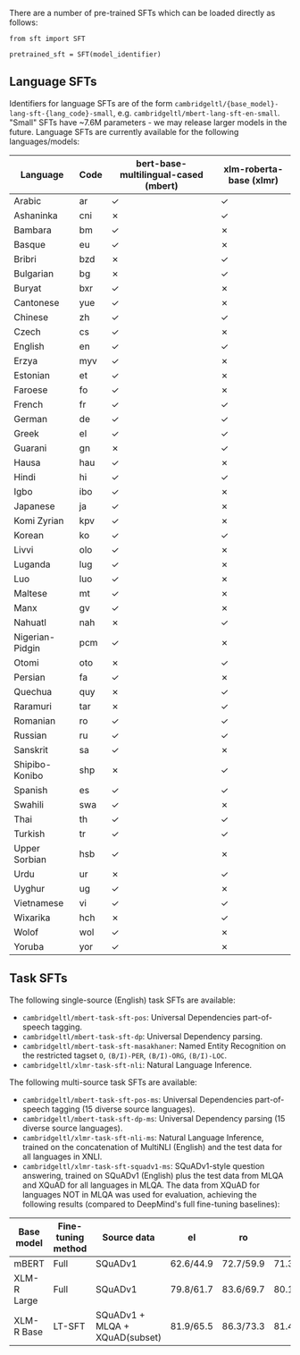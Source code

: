 There are a number of pre-trained SFTs which can be loaded directly as follows:

```
from sft import SFT

pretrained_sft = SFT(model_identifier)
```

## Language SFTs
Identifiers for language SFTs are of the form `cambridgeltl/{base_model}-lang-sft-{lang_code}-small`, e.g. `cambridgeltl/mbert-lang-sft-en-small`. "Small" SFTs have ~7.6M parameters - we may release larger models in the future. Language SFTs are currently available for the following languages/models:

| Language | Code | bert-base-multilingual-cased (mbert) | xlm-roberta-base (xlmr) |
|----------|------|--------------------------------------|--------------------------|
| Arabic | ar | &check; | &check; |
| Ashaninka | cni | &cross; | &check; |
| Bambara | bm | &check; | &cross; |
| Basque | eu | &check; | &cross; |
| Bribri | bzd | &cross; | &check; |
| Bulgarian | bg | &cross; | &check; |
| Buryat | bxr | &check; | &cross; |
| Cantonese | yue | &check; | &cross; |
| Chinese | zh | &check; | &check; |
| Czech | cs | &check; | &cross; |
| English | en | &check; | &check; |
| Erzya | myv | &check; | &cross; |
| Estonian | et | &check; | &cross; |
| Faroese | fo | &check; | &cross; |
| French | fr | &check; | &check; |
| German | de | &check; | &check; |
| Greek | el | &check; | &check; |
| Guarani | gn | &cross; | &check; |
| Hausa | hau | &check; | &cross; |
| Hindi | hi | &check; | &check; |
| Igbo | ibo | &check; | &cross; |
| Japanese | ja | &check; | &cross; |
| Komi Zyrian | kpv | &check; | &cross; |
| Korean | ko | &check; | &check; |
| Livvi | olo | &check; | &cross; |
| Luganda | lug | &check; | &cross; |
| Luo | luo | &check; | &cross; |
| Maltese | mt | &check; | &cross; |
| Manx | gv | &check; | &cross; |
| Nahuatl | nah | &cross; | &check; |
| Nigerian-Pidgin | pcm | &check; | &cross; |
| Otomi | oto | &cross; | &check; |
| Persian | fa | &check; | &cross; |
| Quechua | quy | &cross; | &check; |
| Raramuri | tar | &cross; | &check; |
| Romanian | ro | &check; | &check; |
| Russian | ru | &check; | &check; |
| Sanskrit | sa | &check; | &cross; |
| Shipibo-Konibo | shp | &cross; | &check; |
| Spanish | es | &check; | &check; |
| Swahili | swa | &check; | &cross; |
| Thai | th | &check; | &check; |
| Turkish | tr | &check; | &check; |
| Upper Sorbian | hsb | &check; | &cross; |
| Urdu | ur | &cross; | &check; |
| Uyghur | ug | &check; | &cross; |
| Vietnamese | vi | &check; | &check; |
| Wixarika | hch | &cross; | &check; |
| Wolof | wol | &check; | &cross; |
| Yoruba | yor | &check; | &cross; |


## Task SFTs
The following single-source (English) task SFTs are available:

* `cambridgeltl/mbert-task-sft-pos`: Universal Dependencies part-of-speech tagging.
* `cambridgeltl/mbert-task-sft-dp`: Universal Dependency parsing.
* `cambridgeltl/mbert-task-sft-masakhaner`: Named Entity Recognition on the restricted tagset `O`, `(B/I)-PER`, `(B/I)-ORG`, `(B/I)-LOC`.
* `cambridgeltl/xlmr-task-sft-nli`: Natural Language Inference.

The following multi-source task SFTs are available:

* `cambridgeltl/mbert-task-sft-pos-ms`: Universal Dependencies part-of-speech tagging (15 diverse source languages).
* `cambridgeltl/mbert-task-sft-dp-ms`: Universal Dependency parsing (15 diverse source languages).
* `cambridgeltl/xlmr-task-sft-nli-ms`: Natural Language Inference, trained on the concatenation of MultiNLI (English) and the test data for all languages in XNLI.
* `cambridgeltl/xlmr-task-sft-squadv1-ms`: SQuADv1-style question answering, trained on SQuADv1 (English) plus the test data from MLQA and XQuAD for all languages in MLQA. The data from XQuAD for languages NOT in MLQA was used for evaluation, achieving the following results (compared to DeepMind's full fine-tuning baselines):

|Base model|Fine-tuning method|Source data|el|ro|ru|th|tr|
|----------|------------------|-----------|--|--|--|--|--|
|mBERT|Full|SQuADv1|62.6/44.9|72.7/59.9|71.3/53.3|42.7/33.5|55.4/40.1|
|XLM-R Large|Full|SQuADv1|79.8/61.7|83.6/69.7|80.1/64.3|74.2/62.8|75.9/59.3|
|XLM-R Base|LT-SFT|SQuADv1 + MLQA + XQuAD(subset)|81.9/65.5|86.3/73.3|81.4/64.6|82.4/75.2|75.2/58.6|
